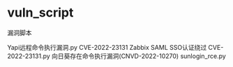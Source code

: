 # vuln_script
漏洞脚本


Yapi远程命令执行漏洞.py
CVE-2022-23131 Zabbix SAML SSO认证绕过     CVE-2022-23131.py
向日葵存在命令执行漏洞(CNVD-2022-10270)     sunlogin_rce.py

